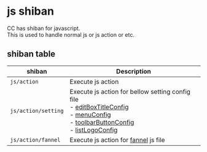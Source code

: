 # js shiban

CC has shiban for javascript.  
This is used to handle normal js or js action or etc.  

## shiban table


| shiban              | Description                                                                                                                                                                                                                                                                                                                                                                                                                                                                                                                           | 
|---------------------|---------------------------------------------------------------------------------------------------------------------------------------------------------------------------------------------------------------------------------------------------------------------------------------------------------------------------------------------------------------------------------------------------------------------------------------------------------------------------------------------------------------------------------------|
| `js/action`         | Execute js action                                                                                                                                                                                                                                                                                                                                                                                                                                                                                                                     |
| `js/action/setting` | Execute js action for bellow setting config file <br> - [editBoxTitleConfig](https://github.com/puutaro/CommandClick/blob/master/md/developer/configs/editBoxTitleConfig.md) <br> - [menuConfig](https://github.com/puutaro/CommandClick/blob/master/md/developer/configs/menuConfig.md) <br> - [toolbarButtonConfig](https://github.com/puutaro/CommandClick/blob/master/md/developer/configs/toolbarButtonConfig.md) <br> - [listLogoConfig](https://github.com/puutaro/CommandClick/blob/master/md/developer/configs/listLogoConfig.md) |
| `js/action/fannel`  | Execute js action for [fannel](https://github.com/puutaro/CommandClick/blob/master/md/developer/glossary.md#fannel) js file                                                                                                                                                                                                                                                                                                                                                                                                                                                                                                  |
